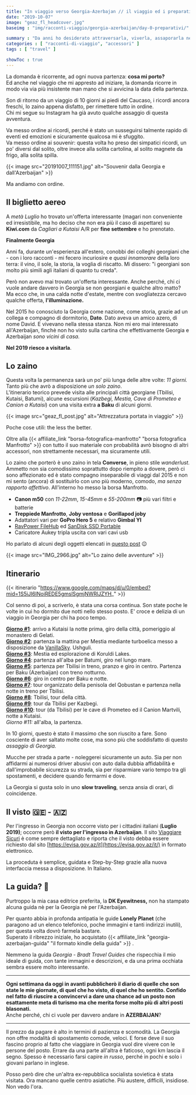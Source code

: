 ```yaml
---
title: "In viaggio verso Georgia-Azerbajan // il viaggio ed i preparativi"
date: "2019-10-07"
image: "geaz_fl_headcover.jpg"
baseimg : "img/racconti-viaggio/georgia-azerbaijan/day-0-preparativi/"

summary : "Da anni ho desiderato attraversarla, viverla, assaporarla nelle varie sfumature, con i suoi contrasti. Da quando un collega di Batumi mi disse \"i georgiani son molto simili agli italiani, più di quanto pensi\". Così, finalmente ho prenotato."
categories : [ "racconti-di-viaggio", "accessori" ]
tags : [ "travel" ]

showToc : true
---
```


La domanda è ricorrente, ad ogni nuova partenza: **cosa mi porto?**  
Ed anche nel viaggio che mi appresto ad iniziare, la domanda ricorre in modo via via più insistente man mano che si avvicina la data della partenza.

Son di ritorno da un viaggio di 10 giorni ai piedi del Caucaso, i ricordi ancora freschi, lo zaino appena disfatto, per rimettere tutto in ordine.  
Chi mi segue su Instagram ha già avuto qualche assaggio di questa avventura.

Va messo ordine ai ricordi, perché è stato un susseguirsi talmente rapido di eventi ed emozioni e sicuramente qualcosa mi è sfuggito.  
Va messo ordine ai souvenir: questa volta ho preso dei simpatici ricordi, un po' diversi dal solito, oltre invece alla solita cartolina, al solito magnete da frigo, alla solita spilla.

{{< image src="20191007_111151.jpg" alt="Souvenir dalla Georgia e dall'Azerbaijan" >}}

Ma andiamo con ordine.

## Il biglietto aereo

A _metà Luglio_ ho trovato un'offerta interessante (magari non conveniente ed irresistibile, ma ho deciso che non era più il caso di aspettare) su **Kiwi.com** da _Cagliari a Kutaisi_ A/R per **fine settembre** e ho prenotato.

**Finalmente Georgia**

Anni fa, durante un'esperienza all'estero, conobbi dei colleghi georgiani che - con i loro racconti - mi fecero incuriosire e _quasi innamorare_ della loro terra: il vino, il sole, la storia, la voglia di riscatto. Mi dissero: "i georgiani son molto più simili agli italiani di quanto tu creda".

Però non avevo mai trovato un'offerta interessante. Anche perché, chi ci vuole andare davvero in Georgia se non georgiani e qualche altro matto?  
Ma ecco che, in una calda notte d'estate, mentre con svogliatezza cercavo qualche offerta, **l'illuminazione.**

Nel 2015 ho conosciuto la Georgia come nazione, come storia, grazie ad un collega e compagno di dormitorio, **Dato**. Dato aveva un amico azero, di nome David. E vivevano nella stessa stanza. Non mi ero mai interessato all'Azerbaijan, finchè non ho visto sulla cartina che effettivamente Georgia e Azerbaijan _sono vicini di casa._

**Nel 2019 riesco a visitarla**.

## Lo zaino

Questa volta la permanenza sarà un po' più lunga delle altre volte: _11 giorni._ Tanto più che avrò a disposizione _un solo zaino_.  
L'itinerario teorico prevede visita alle principali città georgiane (Tbilisi, Kutaisi, Batumi), alcune escursioni (_Kazbegi, Mestia, Cave di Prometeo e Canion a Kutaisi_) con una visita extra **a Baku** di alcuni giorni.

{{< image src="geaz_fl_post.jpg" alt="Attrezzatura portata in viaggio" >}}

Poche cose utili: the less the better.

Oltre alla {{< affiliate_link "borsa-fotografica-manfrotto" "borsa fotografica Manfrotto" >}} con tutto il suo materiale con probabilità avrò bisogno di altri accessori, non strettamente necessari, ma sicuramente utili.

Lo zaino che porterò è uno zaino in tela **Converse**, in pieno stile _wanderlust._ Ammetto non sia comodissimo soprattutto dopo riempito a dovere, però ci sono affezionato ed è stato compagno inseparabile di viaggi dal 2015 e non mi sento (ancora) di sostituirlo con uno più moderno, comodo, _ma senza rapporto affettivo_. All'interno ho messo la borsa Manfrotto.

- **Canon m50** con _11-22mm_, _15-45mm_ e _55-200mm_ 📷 più vari filtri e batterie
- **Treppiede Manfrotto**, **Joby ventosa** e **Gorillapod joby**
- Adattatori vari per **GoPro Hero 5** e relativo **Gimbal YI**
- [RavPower FileHub](https://www.nparisi.com/ravpower-filehub-2019-filehub-portatile-per-viaggiatori-2-0/) ed [SanDisk SSD Portable](https://www.nparisi.com/sandisk-extreme-ssd-portable-tanto-spazio-in-poco-spazio/)
- Caricatore Aukey tripla uscita con vari cavi usb

Ho parlato di alcuni degli oggetti elencati in [questo post](https://www.nparisi.com/10-immancabili-accessori-da-viaggio/) 😉

{{< image src="IMG_2966.jpg" alt="Lo zaino delle avventure" >}}

## Itinerario

{{< itinerario "https://www.google.com/maps/d/u/0/embed?mid=1S5iJI6INoiREDE5gmslSgmjNWRlJZYH_" >}}

Col senno di poi, a scriverlo, è stata una corsa continua. Son state poche le volte in cui ho dormito due notti nello stesso posto. E' croce e delizia di un viaggio in Georgia per chi ha poco tempo.

**[Giorno #1](https://www.nparisi.com/georgia-azerbaijan-kutaisi-day-1/)**: arrivo a Kutaisi la notte prima, giro della città, pomeriggio al monastero di Gelati.  
**[Giorno #2](https://www.nparisi.com/?p=1628)**: partenza la mattina per Mestia mediante turboelica messo a disposizione da [VanillaSky](https://ticket.vanillasky.ge/). Ushguli.  
**[Giorno #3](https://www.nparisi.com/?p=1739)**: Mestia ed esplorazione di Koruldi Lakes.  
**[Giorno #4](https://www.nparisi.com/in-viaggio-verso-georgia-azerbaijan-batumi-day-4/)**: partenza all'alba per Batumi, giro nel lungo mare.  
**[Giorno #5](https://www.nparisi.com/in-viaggio-verso-georgia-azerbaijan-night-train-day-5/)**: partenza per Tbilisi in treno, pranzo e giro in centro. Partenza per Baku (Azerbaijan) con treno notturno.  
**[Giorno #6](https://www.nparisi.com/in-viaggio-verso-georgia-azerbaijan-baku-day-6/)**: giro in centro per Baku e notte.  
**[Giorno #7](https://www.nparisi.com/in-viaggio-verso-georgia-azerbaijan-il-qobustan-day-7/)**: tour organizzato della penisola del Qobustan e partenza nella notte in treno per Tbilisi.  
**[Giorno #8](https://www.nparisi.com/in-viaggio-verso-georgia-azerbaijan-tbilisi-day-8/)**: Tbilisi, tour della città.  
**[Giorno #9](https://www.nparisi.com/in-viaggio-verso-georgia-azerbaijan-kazbegi-day-9/)**: tour da Tbilisi per Kazbegi.  
**[Giorno #10](https://www.nparisi.com/in-viaggio-verso-georgia-azerbaijan-kutaisi-day-10/)**: tour (da Tbilisi) per le cave di Prometeo ed il Canion Martvili, notte a Kutaisi.  
_Giorno #11:_ all'alba, la partenza.

In 10 giorni, questo è stato il massimo che son riuscito a fare. Sono cosciente di aver saltato molte cose, ma sono più che soddisfatto di questo _assaggio di Georgia._

Mucche per strada a parte - noleggerei sicuramente un auto. Sia per non affidarmi ai numerosi driver abusivi con auto dalla dubbia affidabilità e dall'improbabile sicurezza su strada, sia per risparmiare vario tempo tra gli spostamenti, e decidere quando fermarmi e dove.

La Georgia si gusta solo in uno **slow traveling**, senza ansia di orari, di coincidenze.

## Il visto 🇬🇪 - 🇦🇿

Per l'ingresso in Georgia non occorre visto per i cittadini italiani (**Luglio 2019)**; occorre però **il visto per l'ingresso in Azerbaijan**. Il sito [Viaggiare Sicuri](http://www.viaggiaresicuri.it/#/country/AZE) è come sempre dettagliato e riporta che il visto debba essere richiesto dal sito [https://evisa.gov.az/it](https://evisa.gov.az/it/) in formato elettronico.

La proceduta è semplice, guidata e Step-by-Step grazie alla nuova interfaccia messa a disposizione. In Italiano.

## La guida? 📕

Purtroppo la mia casa editrice preferita, la **DK Eyewitness,** non ha stampato alcuna guida nè per la Georgia nè per l'Azerbaijan.

Per quanto abbia in profonda antipatia le guide **Lonely Planet** (che paragono ad un elenco telefonico, poche immagini e tanti indirizzi inutili), per questa volta dovrò farmela bastare.  
Superato il ribrezzo iniziale, ho acquistato {{< affiliate_link "georgia-azerbaijan-guida" "il formato kindle della guida" >}} .

Nemmeno la guida _Georgia - Bradt Travel Guides_ che rispecchia il mio ideale di guida, con tante immagini e descrizioni, e da una prima occhiata sembra essere molto interessante.

* * *

**Ogni settimana da oggi in avanti pubblicherò il diario di quelle che son state le mie giornate, di quel che ho visto, di quel che ho sentito. Confido nel fatto di riuscire a convincervi a dare una chance ad un posto non esattamente meta di turismo ma che merita forse molto più di altri posti blasonati.**  
Anche perché, chi ci vuole per davvero andare in **AZERBAIJAN**?

* * *

Il prezzo da pagare è alto in termini di pazienza e scomodità. La Georgia non offre modalità di spostamento comode, veloci. E forse deve il suo fascino proprio al fatto che viaggiare in Georgia vuol dire vivere con le persone del posto. Errare da una parte all'altra è faticoso, ogni km lascia il segno. Spesso è necessario farsi capire _in russo_, perché in pochi e solo i giovani parlano in inglese.

Posso però dire che un'altra ex-repubblica socialista sovietica è stata visitata. Ora mancano quelle centro asiatiche. Più austere, difficili, insidiose. Non vedo l'ora.
